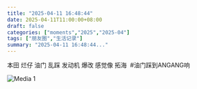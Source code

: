 ```yaml
---
title: "2025-04-11 16:48:44"
date: 2025-04-11T11:00:00+08:00
draft: false
categories: ["moments","2025","2025-04"]
tags: ["朋友圈","生活记录"]
summary: "2025-04-11 16:48:44..."
---
```


本田 烂仔
油门 乱踩
发动机 爆改
感觉像 拓海
​
​#油门踩到ANGANG响

![Media 1](/Moments/photos/2025-04-11/202504111648440.jpg)


